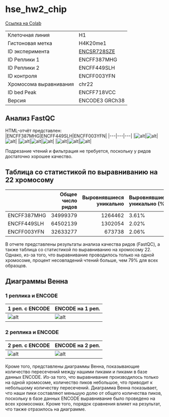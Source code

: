 # hse_hw2_chip
[Ссылка на Colab](https://colab.research.google.com/drive/1nxFtCML0Kb04q11izihl_LUKWsUYKxxw?usp=sharing)




|   |   |
|---|---|
Клеточная линия | H1
Гистоновая метка | H4K20me1
ID эксперимента | [ENCSR728SZE](https://www.encodeproject.org/experiments/ENCSR728SZE/)
ID Реплики 1 | ENCFF387MHG
ID Реплики 2 | ENCFF449SLH
ID контроля | ENCFF003YFN
Хромосома выравнивания | chr22
ID bed Peak | ENCFF718VCC
Версия | ENCODE3 GRCh38


## Анализ FastQC
HTML-отчёт представлен:
|ENCFF387MHG|ENCFF449SLH|ENCFF003YFN|
|---|---|---|
|![alt](data/11.png)|![alt](data/12.png)|![alt](data/13.png)|
|![alt](data/21.png)|![alt](data/22.png)|![alt](data/23.png)|
|![alt](data/31.png)|![alt](data/32.png)|![alt](data/33.png)|

Подрезание чтений и фильтрация не требуется, поскольку у ридов достаточно хорошее качество.


## Таблица со статистикой по выравниванию на 22 хромосому
|             |   Общее число ридов |   Выровнявшиеся уникально | Выровнявшиеся уникально (%)   |   Выровнявшиеся неуникально | Выровнявшиеся неуникально (%)   |   Не выровнявшиеся | Не выровнявшиеся (%)   |
|:------------|--------------------:|--------------------------:|:------------------------------|----------------------------:|:--------------------------------|-------------------:|:-----------------------|
| ENCFF387MHG |            34999379 |                   1264462 | 3.61%                         |                     5780645 | 16.52%                          |           27954272 | 79.87%                 |
| ENCFF449SLH |            64502139 |                   1302054 | 2.02%                         |                     4754625 | 7.37%                           |           58445460 | 90.61%                 |
| ENCFF003YFN |            32633277 |                    673738 | 2.06%                         |                     1726599 | 5.29%                           |           30232940 | 92.64%                 |

В отчете представлены результаты анализа качества ридов (FastQC), а также таблица со статистикой по выравниванию на хромосому 22. Однако, из-за того, что выравнивание проводилось только на одной хромосоме, процент несовпадений чтений больше, чем 79% для всех образцов.
## Диаграммы Венна

### 1 реплика и ENCODE
|1 реп. с ENCODE|ENCODE на 1 реп.|
|---|---|
|![alt](venn/1.png)|![alt](venn/2.png)|

### 2 реплика и ENCODE
|2 реп. с ENCODE|ENCODE на 2 реп.|
|---|---|
|![alt](venn/3.png)|![alt](venn/4.png)|




Кроме того, представлены диаграммы Венна, показывающие количество пересечений между нашими пиками и пиками в базе данных ENCODE. Из-за того, что выравнивание производилось только на одной хромосоме, количество пиков небольшое, что приводит к небольшому количеству пересечений. Диаграмма Венна показывает, что наши пики составляют меньшую долю от общего количества пиков, поскольку в базе данных ENCODE выравнивание было проведено на всех хромосомах. Кроме того, порядок сравнения влияет на результат, что также отразилось на диаграмме.

